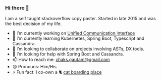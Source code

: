 ### Hi there 👋
I am a self taught stackoverflow copy paster. Started in late 2015 and was the best decision of my life.

- 🔭 I’m currently working on [Unified Communication Interface](https://github.com/Samagra-Development/UCI)
- 🌱 I’m currently learning Kubernetes, Spring Boot, Typescript and Cassandra.
- 👯 I’m looking to collaborate on projects involving ASTs, DX tools.
- 🤔 I’m looking for help with Spring Boot and Cassandra.
- 📫 How to reach me: chaks.gautam@gmail.com
- 😄 Pronouns: Him/His
- ⚡ Fun fact: I co-own a 🐈 [cat boarding place](https://bookcatinn.wixsite.com/catinndelhi)
